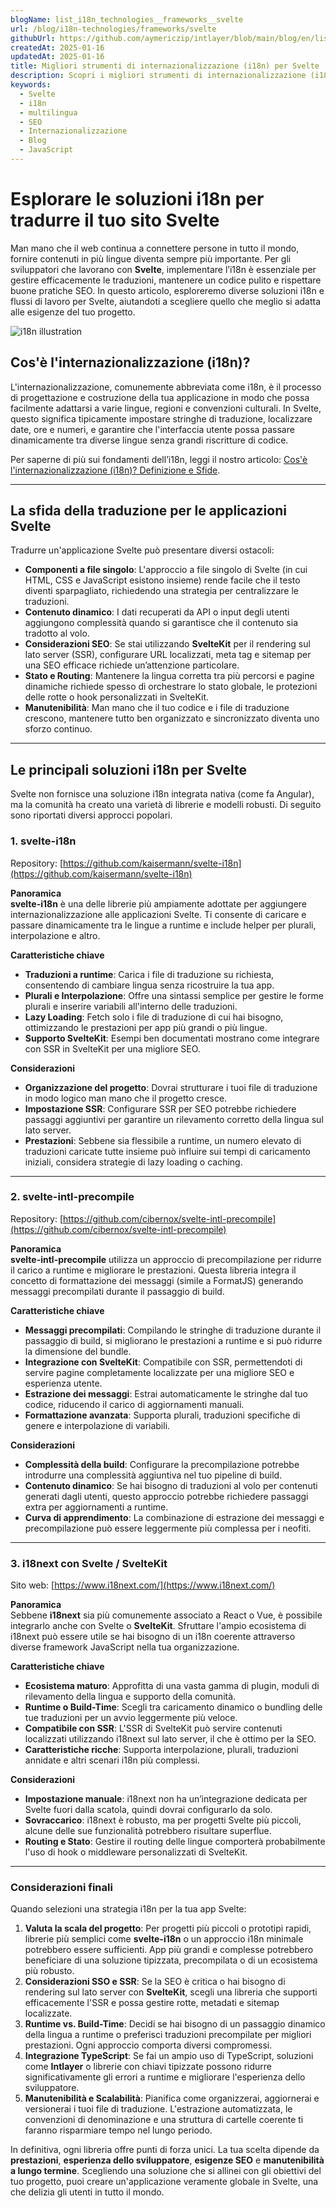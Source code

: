 ```yaml
---
blogName: list_i18n_technologies__frameworks__svelte
url: /blog/i18n-technologies/frameworks/svelte
githubUrl: https://github.com/aymericzip/intlayer/blob/main/blog/en/list_i18n_technologies/frameworks/svelte.md
createdAt: 2025-01-16
updatedAt: 2025-01-16
title: Migliori strumenti di internazionalizzazione (i18n) per Svelte
description: Scopri i migliori strumenti di internazionalizzazione (i18n) per Svelte per affrontare i sfide di traduzione, migliorare la ricerca sul web e fornire un'esperienza web globale senza problemi.
keywords:
  - Svelte
  - i18n
  - multilingua
  - SEO
  - Internazionalizzazione
  - Blog
  - JavaScript
---
```


# Esplorare le soluzioni i18n per tradurre il tuo sito Svelte

Man mano che il web continua a connettere persone in tutto il mondo, fornire contenuti in più lingue diventa sempre più importante. Per gli sviluppatori che lavorano con **Svelte**, implementare l’i18n è essenziale per gestire efficacemente le traduzioni, mantenere un codice pulito e rispettare buone pratiche SEO. In questo articolo, esploreremo diverse soluzioni i18n e flussi di lavoro per Svelte, aiutandoti a scegliere quello che meglio si adatta alle esigenze del tuo progetto.

![i18n illustration](https://github.com/aymericzip/intlayer/blob/main/blog/assets/i18n.webp)

## Cos'è l'internazionalizzazione (i18n)?

L'internazionalizzazione, comunemente abbreviata come i18n, è il processo di progettazione e costruzione della tua applicazione in modo che possa facilmente adattarsi a varie lingue, regioni e convenzioni culturali. In Svelte, questo significa tipicamente impostare stringhe di traduzione, localizzare date, ore e numeri, e garantire che l'interfaccia utente possa passare dinamicamente tra diverse lingue senza grandi riscritture di codice.

Per saperne di più sui fondamenti dell’i18n, leggi il nostro articolo: [Cos'è l'internazionalizzazione (i18n)? Definizione e Sfide](https://github.com/aymericzip/intlayer/blob/main/blog/it/what_is_internationalization.md).

---

## La sfida della traduzione per le applicazioni Svelte

Tradurre un'applicazione Svelte può presentare diversi ostacoli:

- **Componenti a file singolo**: L'approccio a file singolo di Svelte (in cui HTML, CSS e JavaScript esistono insieme) rende facile che il testo diventi sparpagliato, richiedendo una strategia per centralizzare le traduzioni.
- **Contenuto dinamico**: I dati recuperati da API o input degli utenti aggiungono complessità quando si garantisce che il contenuto sia tradotto al volo.
- **Considerazioni SEO**: Se stai utilizzando **SvelteKit** per il rendering sul lato server (SSR), configurare URL localizzati, meta tag e sitemap per una SEO efficace richiede un’attenzione particolare.
- **Stato e Routing**: Mantenere la lingua corretta tra più percorsi e pagine dinamiche richiede spesso di orchestrare lo stato globale, le protezioni delle rotte o hook personalizzati in SvelteKit.
- **Manutenibilità**: Man mano che il tuo codice e i file di traduzione crescono, mantenere tutto ben organizzato e sincronizzato diventa uno sforzo continuo.

---

## Le principali soluzioni i18n per Svelte

Svelte non fornisce una soluzione i18n integrata nativa (come fa Angular), ma la comunità ha creato una varietà di librerie e modelli robusti. Di seguito sono riportati diversi approcci popolari.

### 1. svelte-i18n

Repository: [https://github.com/kaisermann/svelte-i18n](https://github.com/kaisermann/svelte-i18n)

**Panoramica**  
**svelte-i18n** è una delle librerie più ampiamente adottate per aggiungere internazionalizzazione alle applicazioni Svelte. Ti consente di caricare e passare dinamicamente tra le lingue a runtime e include helper per plurali, interpolazione e altro.

**Caratteristiche chiave**

- **Traduzioni a runtime**: Carica i file di traduzione su richiesta, consentendo di cambiare lingua senza ricostruire la tua app.
- **Plurali e Interpolazione**: Offre una sintassi semplice per gestire le forme plurali e inserire variabili all'interno delle traduzioni.
- **Lazy Loading**: Fetch solo i file di traduzione di cui hai bisogno, ottimizzando le prestazioni per app più grandi o più lingue.
- **Supporto SvelteKit**: Esempi ben documentati mostrano come integrare con SSR in SvelteKit per una migliore SEO.

**Considerazioni**

- **Organizzazione del progetto**: Dovrai strutturare i tuoi file di traduzione in modo logico man mano che il progetto cresce.
- **Impostazione SSR**: Configurare SSR per SEO potrebbe richiedere passaggi aggiuntivi per garantire un rilevamento corretto della lingua sul lato server.
- **Prestazioni**: Sebbene sia flessibile a runtime, un numero elevato di traduzioni caricate tutte insieme può influire sui tempi di caricamento iniziali, considera strategie di lazy loading o caching.

---

### 2. svelte-intl-precompile

Repository: [https://github.com/cibernox/svelte-intl-precompile](https://github.com/cibernox/svelte-intl-precompile)

**Panoramica**  
**svelte-intl-precompile** utilizza un approccio di precompilazione per ridurre il carico a runtime e migliorare le prestazioni. Questa libreria integra il concetto di formattazione dei messaggi (simile a FormatJS) generando messaggi precompilati durante il passaggio di build.

**Caratteristiche chiave**

- **Messaggi precompilati**: Compilando le stringhe di traduzione durante il passaggio di build, si migliorano le prestazioni a runtime e si può ridurre la dimensione del bundle.
- **Integrazione con SvelteKit**: Compatibile con SSR, permettendoti di servire pagine completamente localizzate per una migliore SEO e esperienza utente.
- **Estrazione dei messaggi**: Estrai automaticamente le stringhe dal tuo codice, riducendo il carico di aggiornamenti manuali.
- **Formattazione avanzata**: Supporta plurali, traduzioni specifiche di genere e interpolazione di variabili.

**Considerazioni**

- **Complessità della build**: Configurare la precompilazione potrebbe introdurre una complessità aggiuntiva nel tuo pipeline di build.
- **Contenuto dinamico**: Se hai bisogno di traduzioni al volo per contenuti generati dagli utenti, questo approccio potrebbe richiedere passaggi extra per aggiornamenti a runtime.
- **Curva di apprendimento**: La combinazione di estrazione dei messaggi e precompilazione può essere leggermente più complessa per i neofiti.

---

### 3. i18next con Svelte / SvelteKit

Sito web: [https://www.i18next.com/](https://www.i18next.com/)

**Panoramica**  
Sebbene **i18next** sia più comunemente associato a React o Vue, è possibile integrarlo anche con Svelte o **SvelteKit**. Sfruttare l'ampio ecosistema di i18next può essere utile se hai bisogno di un i18n coerente attraverso diverse framework JavaScript nella tua organizzazione.

**Caratteristiche chiave**

- **Ecosistema maturo**: Approfitta di una vasta gamma di plugin, moduli di rilevamento della lingua e supporto della comunità.
- **Runtime o Build-Time**: Scegli tra caricamento dinamico o bundling delle tue traduzioni per un avvio leggermente più veloce.
- **Compatibile con SSR**: L'SSR di SvelteKit può servire contenuti localizzati utilizzando i18next sul lato server, il che è ottimo per la SEO.
- **Caratteristiche ricche**: Supporta interpolazione, plurali, traduzioni annidate e altri scenari i18n più complessi.

**Considerazioni**

- **Impostazione manuale**: i18next non ha un’integrazione dedicata per Svelte fuori dalla scatola, quindi dovrai configurarlo da solo.
- **Sovraccarico**: i18next è robusto, ma per progetti Svelte più piccoli, alcune delle sue funzionalità potrebbero risultare superflue.
- **Routing e Stato**: Gestire il routing delle lingue comporterà probabilmente l'uso di hook o middleware personalizzati di SvelteKit.

---

### Considerazioni finali

Quando selezioni una strategia i18n per la tua app Svelte:

1. **Valuta la scala del progetto**: Per progetti più piccoli o prototipi rapidi, librerie più semplici come **svelte-i18n** o un approccio i18n minimale potrebbero essere sufficienti. App più grandi e complesse potrebbero beneficiare di una soluzione tipizzata, precompilata o di un ecosistema più robusto.
2. **Considerazioni SSO e SSR**: Se la SEO è critica o hai bisogno di rendering sul lato server con **SvelteKit**, scegli una libreria che supporti efficacemente l'SSR e possa gestire rotte, metadati e sitemap localizzate.
3. **Runtime vs. Build-Time**: Decidi se hai bisogno di un passaggio dinamico della lingua a runtime o preferisci traduzioni precompilate per migliori prestazioni. Ogni approccio comporta diversi compromessi.
4. **Integrazione TypeScript**: Se fai un ampio uso di TypeScript, soluzioni come **Intlayer** o librerie con chiavi tipizzate possono ridurre significativamente gli errori a runtime e migliorare l'esperienza dello sviluppatore.
5. **Manutenibilità e Scalabilità**: Pianifica come organizzerai, aggiornerai e versionerai i tuoi file di traduzione. L'estrazione automatizzata, le convenzioni di denominazione e una struttura di cartelle coerente ti faranno risparmiare tempo nel lungo periodo.

In definitiva, ogni libreria offre punti di forza unici. La tua scelta dipende da **prestazioni**, **esperienza dello sviluppatore**, **esigenze SEO** e **manutenibilità a lungo termine**. Scegliendo una soluzione che si allinei con gli obiettivi del tuo progetto, puoi creare un'applicazione veramente globale in Svelte, una che delizia gli utenti in tutto il mondo.
